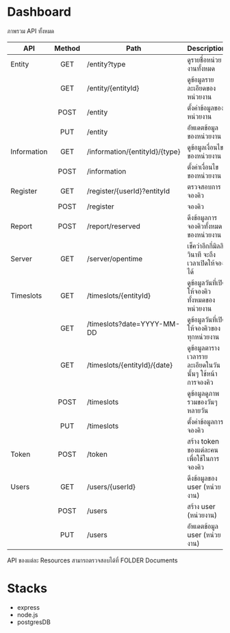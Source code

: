 


# Dashboard

ภาพรวม API ทั้งหมด

| API         | Method | Path                           | Description                                  |
| ----------- | :----: | ------------------------------ | -------------------------------------------- |
| Entity      |  GET   | /entity?type                   | ดูรายชื่อหน่วยงานทั้งหมด                           |
|             |  GET   | /entity/{entityId}             | ดูข้อมูลรายละเอียดของหน่วยงาน                     |
|             |  POST  | /entity                        | ตั้งค่าข้อมูลของหน่วยงาน                           |
|             |  PUT   | /entity                        | อัพเดตข้อมูลของหน่วยงาน                          |
| Information |  GET   | /information/{entityId}/{type} | ดูข้อมูลเงื่อนไขของหน่วยงาน                        |
|             |  POST  | /information                   | ตั้งค่าเงื่อนไขของหน่วยงาน                         |
| Register    |  GET   | /register/{userId}?entityId    | ตรวจสอบการจองคิว                              |
|             |  POST  | /register                      | จองคิว                                        |
| Report      |  POST  | /report/reserved               | ดึงข้อมูลการจองคิวทั้งหมดของหน่วยงาน                |
| Server      |  GET   | /server/opentime               | เช็คว่าอีกกี่มิลลิวินาที จะถึงเวลาเปิดให้จองได้           |
| Timeslots   |  GET   | /timeslots/{entityId}          | ดูข้อมูลวันที่เปิดให้จองคิวทั้งหมดของหน่วยงาน            |
|             |  GET   | /timeslots?date=YYYY-MM-DD     | ดูข้อมูลวันที่เปิดให้จองคิวของทุกหน่วยงาน               |
|             |  GET   | /timeslots/{entityId}/{date}   | ดูข้อมูลตารางเวลารายละเอียดในวันนั้นๆ ใช้หน้าการจองคิว |
|             |  POST  | /timeslots                     | ดูข้อมูลดูภาพรวมของวันๆ หลายวัน                    |
|             |  PUT   | /timeslots                     | ตั้งค่าข้อมูลการจองคิว                             |
| Token       |  POST  | /token                         | สร้าง token ของแต่ละคน เพื่อใช้ในการจองคิว         |
| Users       |  GET   | /users/{userId}                | ดึงข้อมูลของ user (หน่วยงาน)                     |
|             |  POST  | /users                         | สร้าง user (หน่วยงาน)                          |
|             |  PUT   | /users                         | อัพเดตข้อมูล user (หน่วยงาน)                     |




API ของแต่ละ Resources สามารถตรวจสอบได้ที่ FOLDER Documents


# Stacks
- express
- node.js
- postgresDB